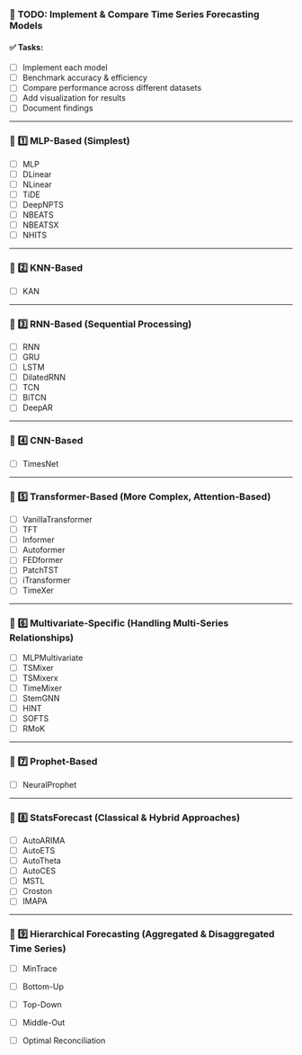 

### 📌 **TODO: Implement & Compare Time Series Forecasting Models**  

#### ✅ **Tasks:**
- [ ] Implement each model  
- [ ] Benchmark accuracy & efficiency  
- [ ] Compare performance across different datasets  
- [ ] Add visualization for results  
- [ ] Document findings  

---

### 🔹 **1️⃣ MLP-Based (Simplest)**  
- [ ] MLP  
- [ ] DLinear  
- [ ] NLinear  
- [ ] TiDE  
- [ ] DeepNPTS  
- [ ] NBEATS  
- [ ] NBEATSX  
- [ ] NHITS  

---

### 🔹 **2️⃣ KNN-Based**  
- [ ] KAN  

---

### 🔹 **3️⃣ RNN-Based (Sequential Processing)**  
- [ ] RNN  
- [ ] GRU  
- [ ] LSTM  
- [ ] DilatedRNN  
- [ ] TCN  
- [ ] BiTCN  
- [ ] DeepAR  

---

### 🔹 **4️⃣ CNN-Based**  
- [ ] TimesNet  

---

### 🔹 **5️⃣ Transformer-Based (More Complex, Attention-Based)**  
- [ ] VanillaTransformer  
- [ ] TFT  
- [ ] Informer  
- [ ] Autoformer  
- [ ] FEDformer  
- [ ] PatchTST  
- [ ] iTransformer  
- [ ] TimeXer  

---

### 🔹 **6️⃣ Multivariate-Specific (Handling Multi-Series Relationships)**  
- [ ] MLPMultivariate  
- [ ] TSMixer  
- [ ] TSMixerx  
- [ ] TimeMixer  
- [ ] StemGNN  
- [ ] HINT  
- [ ] SOFTS  
- [ ] RMoK  

---

### 🔹 **7️⃣ Prophet-Based**  
- [ ] NeuralProphet  

---

### 🔹 **8️⃣ StatsForecast (Classical & Hybrid Approaches)**  
- [ ] AutoARIMA  
- [ ] AutoETS  
- [ ] AutoTheta  
- [ ] AutoCES  
- [ ] MSTL  
- [ ] Croston  
- [ ] IMAPA  

---

### 🔹 **9️⃣ Hierarchical Forecasting (Aggregated & Disaggregated Time Series)**  
- [ ] MinTrace  
- [ ] Bottom-Up  
- [ ] Top-Down  
- [ ] Middle-Out  
- [ ] Optimal Reconciliation  

